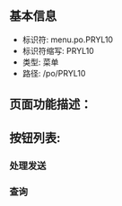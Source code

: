 
## 基本信息

- 标识符: menu.po.PRYL10
- 标识符缩写: PRYL10
- 类型: 菜单
- 路径: /po/PRYL10

## 页面功能描述：





## 按钮列表:


### 处理发送



### 查询


